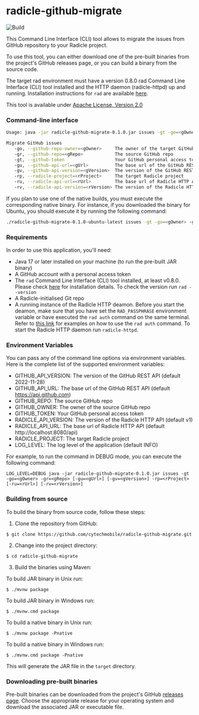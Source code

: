 radicle-github-migrate
=====================

![Build](https://github.com/cytechmobile/radicle-github-migrate/workflows/build/badge.svg)

This Command Line Interface (CLI) tool allows to migrate the issues from GitHub repository to your Radicle project.

To use this tool, you can either download one of the pre-built binaries from the project's GitHub releases page, or you can build a binary from the source code.

The target rad environment must have a version 0.8.0 rad Command Line Interface (CLI) tool installed and the HTTP daemon (radicle-httpd) up and running. Installation instructions for `rad` are available [here](https://github.com/radicle-dev/heartwood).

This tool is available under [Apache License, Version 2.0](https://www.apache.org/licenses/LICENSE-2.0)

### Command-line interface
```bash 
Usage: java -jar radicle-github-migrate-0.1.0.jar issues -gt -go=<gOwner> -gr=<gRepo> [-gu=<gUrl>] [-gv=<gVersion>] -rp=<rProject> [-ru=<rUrl>] [-rv=<rVersion>] 

Migrate GitHub issues       
   -go, --github-repo-owner=<gOwner>     The owner of the target GitHub repo       
   -gr, --github-repo=<gRepo>            The source GitHub repo       
   -gt, --github-token                   Your GitHub personal access token       
   -gu, --github-api-url=<gUrl>          The base url of the GitHub REST API (default https://api.github.com)
   -gv, --github-api-version=<gVersion>  The version of the GitHub REST API (default 2022-11-28) 
   -rp, --radicle-project=<rProject>     The target Radicle project 
   -ru, --radicle-api-url=<rUrl>         The base url of Radicle HTTP API (default http://localhost:8080/api)
   -rv, --radicle-api-version=<rVersion> The version of the Radicle HTTP API (default v1)
```
If you plan to use one of the native builds, you must execute the corresponding native binary. For instance, if you downloaded the binary for Ubuntu, you should execute it by running the following command:
```bash 
./radicle-github-migrate-0.1.0-ubuntu-latest issues -gt -go=<gOwner> -gr=<gRepo> [-gu=<gUrl>] [-gv=<gVersion>] -rp=<rProject> [-ru=<rUrl>] [-rv=<rVersion>]
```

### Requirements
In order to use this application, you'll need:
* Java 17 or later installed on your machine (to run the pre-built JAR binary)
* A GitHub account with a personal access token
* The `rad` Command Line Interface (CLI) tool installed, at least v0.8.0. Please check [here](https://github.com/radicle-dev/heartwood) for installation details.  To check the version run `rad --version`
* A Radicle-initialised Git repo
* A running instance of the Radicle HTTP deamon. Before you start the deamon, make sure that you have set the `RAD_PASSPHRASE` environment variable or have executed the `rad auth` command on the same terminal. Refer to [this link](https://github.com/radicle-dev/heartwood/blob/master/radicle-cli/examples/rad-auth.md) for examples on how to use the `rad auth` command. To start the Radicle HTTP daemon run `radicle-httpd`.

### Environment Variables
You can pass any of the command line options via environment variables. Here is the complete list of the supported environment variables:
* GITHUB_API_VERSION: The version of the GitHub REST API (default 2022-11-28)
* GITHUB_API_URL: The base url of the GitHub REST API (default https://api.github.com)
* GITHUB_REPO: The source GitHub repo
* GITHUB_OWNER: The owner of the source GitHub repo
* GITHUB_TOKEN: Your GitHub personal access token
* RADICLE_API_VERSION: The version of the Radicle HTTP API (default v1)
* RADICLE_API_URL: The base url of Radicle HTTP API (default http://localhost:8080/api)
* RADICLE_PROJECT: The target Radicle project
* LOG_LEVEL: The log level of the application (default INFO)

For example, to run the command in DEBUG mode, you can execute the following command:

```shell
LOG_LEVEL=DEBUG java -jar radicle-github-migrate-0.1.0.jar issues -gt -go=<gOwner> -gr=<gRepo> [-gu=<gUrl>] [-gv=<gVersion>] -rp=<rProject> [-ru=<rUrl>] [-rv=<rVersion>]
```

### Building from source
To build the binary from source code, follow these steps:
1.  Clone the repository from GitHub:
```shell
$ git clone https://github.com/cytechmobile/radicle-github-migrate.git
````

2. Change into the project directory:

```shell
$ cd radicle-github-migrate
```

3. Build the binaries using Maven:

To build JAR binary in Unix run:
```shell
$ ./mvnw package
```

To build JAR binary in Windows run:
```shell
$ ./mvnw.cmd package
```

To build a native binary in Unix run:
```shell
$ ./mvnw package -Pnative
```

To build a native binary in Windows run:
```shell
$ ./mvnw.cmd package -Pnative
```


This will generate the JAR file in the `target` directory.

### Downloading pre-built binaries
Pre-built binaries can be downloaded from the project's GitHub [releases page](https://github.com/cytechmobile/radicle-github-migrate/releases). Choose the appropriate release for your operating system and download the associated JAR or executable file.

